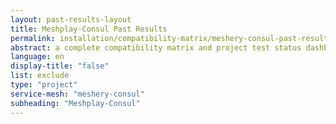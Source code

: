 ```yaml
---
layout: past-results-layout
title: Meshplay-Consul Past Results
permalink: installation/compatibility-matrix/meshery-consul-past-results
abstract: a complete compatibility matrix and project test status dashboard.
language: en
display-title: "false"
list: exclude
type: "project"
service-mesh: "meshery-consul"
subheading: "Meshplay-Consul"
---
```




